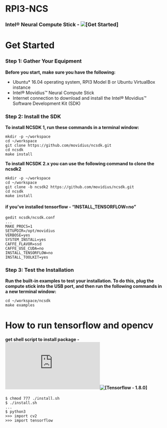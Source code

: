 # RPI3-NCS

### Intel® Neural Compute Stick - ![[Get Started]](https://software.intel.com/en-us/movidius-ncs-get-started)


# Get Started 
### Step 1: Gather Your Equipment

__Before you start, make sure you have the following:__
* Ubuntu* 16.04 operating system, RPI3 Model B or Ubuntu VirtualBox instance
* Intel® Movidius™ Neural Compute Stick
* Internet connection to download and install the Intel® Movidius™ Software Development Kit (SDK)
 

### Step 2: Install the SDK

__To install NCSDK 1, run these commands in a terminal window:__
    
    mkdir -p ~/workspace 
    cd ~/workspace
    git clone https://github.com/movidius/ncsdk.git
    cd ncsdk
    make install

__To install NCSDK 2.x you can use the following command to clone the ncsdk2__
	
	mkdir -p ~/workspace
	cd ~/workspace
	git clone -b ncsdk2 https://github.com/movidius/ncsdk.git
    cd ncsdk
    make install

#### if you've installed tensorflow - “INSTALL_TENSORFLOW=no”
	
	gedit ncsdk/ncsdk.conf 
	...
	MAKE_PROCS=1
	SETUPDIR=/opt/movidius
	VERBOSE=yes
	SYSTEM_INSTALL=yes
	CAFFE_FLAVOR=ssd
	CAFFE_USE_CUDA=no	
	INSTALL_TENSORFLOW=no
	INSTALL_TOOLKIT=yes

### Step 3: Test the Installation

__Run the built-in examples to test your installation. To do this, plug the compute stick into the USB port, and then run the following commands in a new terminal window:__
	  
    cd ~/workspace/ncsdk
    make examples

# How to run tensorflow and opencv
#### get shell script to install package - ![[install.sh]](https://github.com/yehengchen/RPI-NCS/blob/master/install.sh)![[Tensorflow - 1.8.0]](https://github.com/lhelontra/tensorflow-on-arm/releases)
	
	$ chmod 777 ./install.sh
	$ ./install.sh
	...
	$ python3
	>>> import cv2
	>>> import tensorflow
